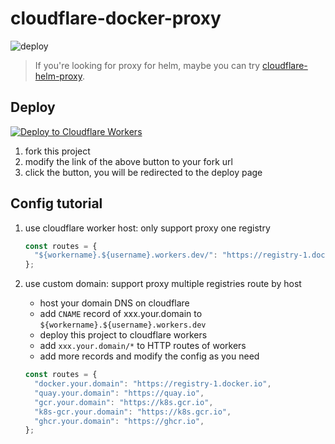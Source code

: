 # cloudflare-docker-proxy

![deploy](https://github.com/Mai-Ooizumi/cloudflare-docker-proxy/actions/workflows/deploy.yaml/badge.svg)

> If you're looking for proxy for helm, maybe you can try [cloudflare-helm-proxy](https://github.com/ciiiii/cloudflare-helm-proxy).

## Deploy

[![Deploy to Cloudflare Workers](https://deploy.workers.cloudflare.com/button)](https://deploy.workers.cloudflare.com/?url=https://github.com/Mai-Ooizumi/cloudflare-docker-proxy)

1. fork this project
2. modify the link of the above button to your fork url
3. click the button, you will be redirected to the deploy page

## Config tutorial

1. use cloudflare worker host: only support proxy one registry

   ```javascript
   const routes = {
     "${workername}.${username}.workers.dev/": "https://registry-1.docker.io",
   };
   ```

2. use custom domain: support proxy multiple registries route by host
   - host your domain DNS on cloudflare
   - add `CNAME` record of xxx.your.domain to `${workername}.${username}.workers.dev`
   - deploy this project to cloudflare workers
   - add `xxx.your.domain/*` to HTTP routes of workers
   - add more records and modify the config as you need

   ```javascript
   const routes = {
     "docker.your.domain": "https://registry-1.docker.io",
     "quay.your.domain": "https://quay.io",
     "gcr.your.domain": "https://k8s.gcr.io",
     "k8s-gcr.your.domain": "https://k8s.gcr.io",
     "ghcr.your.domain": "https://ghcr.io",
   };
   ```
